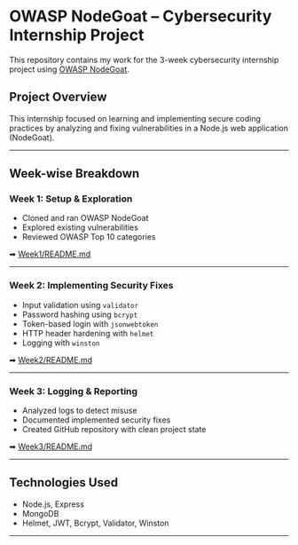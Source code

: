 # OWASP NodeGoat – Cybersecurity Internship Project

This repository contains my work for the 3-week cybersecurity internship project using [OWASP NodeGoat](https://github.com/OWASP/NodeGoat).

## Project Overview

This internship focused on learning and implementing secure coding practices by analyzing and fixing vulnerabilities in a Node.js web application (NodeGoat).

---

## Week-wise Breakdown

### Week 1: Setup & Exploration
- Cloned and ran OWASP NodeGoat
- Explored existing vulnerabilities
- Reviewed OWASP Top 10 categories

➡ [Week1/README.md](./Week1/README.md)

---

### Week 2: Implementing Security Fixes
- Input validation using `validator`
- Password hashing using `bcrypt`
- Token-based login with `jsonwebtoken`
- HTTP header hardening with `helmet`
- Logging with `winston`

➡ [Week2/README.md](./Week2/README.md)

---

### Week 3: Logging & Reporting
- Analyzed logs to detect misuse
- Documented implemented security fixes
- Created GitHub repository with clean project state

➡ [Week3/README.md](./Week3/README.md)

---

## Technologies Used

- Node.js, Express
- MongoDB
- Helmet, JWT, Bcrypt, Validator, Winston

---
